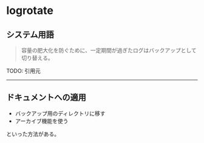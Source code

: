 # logrotate

## システム用語

> 容量の肥大化を防ぐために、一定期間が過ぎたログはバックアップとして切り替える。

TODO: 引用元

---

## ドキュメントへの適用

- バックアップ用のディレクトリに移す
- アーカイブ機能を使う

といった方法がある。
